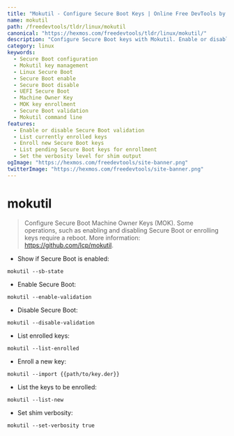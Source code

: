 ```yaml
---
title: "Mokutil - Configure Secure Boot Keys | Online Free DevTools by Hexmos"
name: mokutil
path: /freedevtools/tldr/linux/mokutil
canonical: "https://hexmos.com/freedevtools/tldr/linux/mokutil/"
description: "Configure Secure Boot keys with Mokutil. Enable or disable Secure Boot validation, list and enroll keys using the command line. Free online tool, no registration required."
category: linux
keywords:
  - Secure Boot configuration
  - Mokutil key management
  - Linux Secure Boot
  - Secure Boot enable
  - Secure Boot disable
  - UEFI Secure Boot
  - Machine Owner Key
  - MOK key enrollment
  - Secure Boot validation
  - Mokutil command line
features:
  - Enable or disable Secure Boot validation
  - List currently enrolled keys
  - Enroll new Secure Boot keys
  - List pending Secure Boot keys for enrollment
  - Set the verbosity level for shim output
ogImage: "https://hexmos.com/freedevtools/site-banner.png"
twitterImage: "https://hexmos.com/freedevtools/site-banner.png"
---
```


# mokutil

> Configure Secure Boot Machine Owner Keys (MOK).
> Some operations, such as enabling and disabling Secure Boot or enrolling keys require a reboot.
> More information: <https://github.com/lcp/mokutil>.

- Show if Secure Boot is enabled:

`mokutil --sb-state`

- Enable Secure Boot:

`mokutil --enable-validation`

- Disable Secure Boot:

`mokutil --disable-validation`

- List enrolled keys:

`mokutil --list-enrolled`

- Enroll a new key:

`mokutil --import {{path/to/key.der}}`

- List the keys to be enrolled:

`mokutil --list-new`

- Set shim verbosity:

`mokutil --set-verbosity true`
